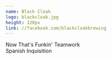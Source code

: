 ```yaml
---
name: Black Cloak
logo: blackcloak.jpg
height: 120px
link: //facebook.com/blackcloakbrewing
---
```

<ul style="list-style-type:none; margin:0; padding:0;">
  <li>Now That's Funkin' Teamwork</li>
  <li>Spanish Inquisition</li>
</ul>

